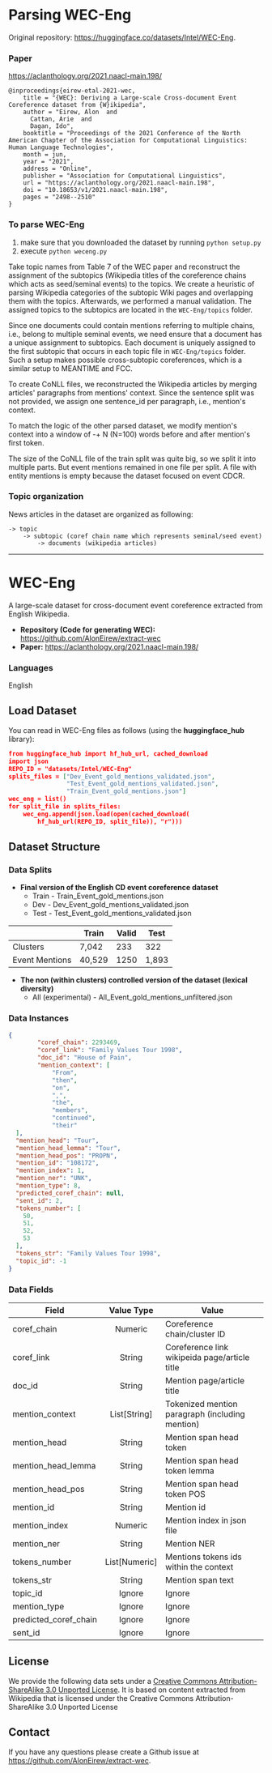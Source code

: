 # Parsing WEC-Eng

Original repository: https://huggingface.co/datasets/Intel/WEC-Eng. 

### Paper 
https://aclanthology.org/2021.naacl-main.198/

```
@inproceedings{eirew-etal-2021-wec,
    title = "{WEC}: Deriving a Large-scale Cross-document Event Coreference dataset from {W}ikipedia",
    author = "Eirew, Alon  and
      Cattan, Arie  and
      Dagan, Ido",
    booktitle = "Proceedings of the 2021 Conference of the North American Chapter of the Association for Computational Linguistics: Human Language Technologies",
    month = jun,
    year = "2021",
    address = "Online",
    publisher = "Association for Computational Linguistics",
    url = "https://aclanthology.org/2021.naacl-main.198",
    doi = "10.18653/v1/2021.naacl-main.198",
    pages = "2498--2510"
}
```

### To parse WEC-Eng 
1) make sure that you downloaded the dataset by running ```python setup.py``` 
2) execute ```python weceng.py```

Take topic names from Table 7 of the WEC paper and reconstruct the assignment of the subtopics (Wikipedia titles of the 
coreference chains which acts as seed/seminal events) to the topics. We create a heuristic of parsing Wikipedia categories 
of the subtopic Wiki pages and overlapping them with the topics. Afterwards, we performed a manual validation. The assigned 
topics to the subtopics are located in the ```WEC-Eng/topics``` folder. 

Since one documents could contain mentions referring to multiple chains, i.e., belong to multiple seminal events, we need 
ensure that a document has a unique assignment to subtopics. Each document is uniquely assigned to the first subtopic 
that occurs in each topic file in ```WEC-Eng/topics``` folder. Such a setup makes possible cross-subtopic coreferences, 
which is a similar setup to MEANTIME and FCC. 

To create CoNLL files, we reconstructed the Wikipedia articles by merging articles' paragraphs from mentions' context. 
Since the sentence split was not provided, we assign one sentence_id per paragraph, i.e., mention's context. 

To match the logic of the other parsed dataset, we modify mention's context into a window of -+ N (N=100) words before and after 
mention's first token.

The size of the CoNLL file of the train split was quite big, so we split it into multiple parts. But event mentions remained in 
one file per split. A file with entity mentions is empty because the dataset focused on event CDCR. 


### Topic organization
News articles in the dataset are organized as following:
```
-> topic 
    -> subtopic (coref chain name which represents seminal/seed event)
        -> documents (wikipedia articles)
   ``` 

____________________________

# WEC-Eng
A large-scale dataset for cross-document event coreference extracted from English Wikipedia. </br>

- **Repository (Code for generating WEC):** https://github.com/AlonEirew/extract-wec
- **Paper:** https://aclanthology.org/2021.naacl-main.198/

### Languages

English

## Load Dataset
You can read in WEC-Eng files as follows (using the **huggingface_hub** library):

```json
from huggingface_hub import hf_hub_url, cached_download
import json
REPO_ID = "datasets/Intel/WEC-Eng"
splits_files = ["Dev_Event_gold_mentions_validated.json",
                "Test_Event_gold_mentions_validated.json",
                "Train_Event_gold_mentions.json"]
wec_eng = list()
for split_file in splits_files:
    wec_eng.append(json.load(open(cached_download(
        hf_hub_url(REPO_ID, split_file)), "r")))
```

## Dataset Structure

### Data Splits
- **Final version of the English CD event coreference dataset**<br>
    - Train - Train_Event_gold_mentions.json 
    - Dev - Dev_Event_gold_mentions_validated.json
    - Test - Test_Event_gold_mentions_validated.json

|                             | Train   | Valid | Test |
| -----                       | ------ | ----- | ----  |
| Clusters                    | 7,042  |  233  | 322   |
| Event Mentions              | 40,529 |  1250 | 1,893 |

- **The non (within clusters) controlled version of the dataset (lexical diversity)**<br>
    - All (experimental) - All_Event_gold_mentions_unfiltered.json

### Data Instances

```json
{
        "coref_chain": 2293469,
        "coref_link": "Family Values Tour 1998",
        "doc_id": "House of Pain",
        "mention_context": [
            "From",
            "then",
            "on",
            ",",
            "the",
            "members",
            "continued",
            "their"
  ],
  "mention_head": "Tour",
  "mention_head_lemma": "Tour",
  "mention_head_pos": "PROPN",
  "mention_id": "108172",
  "mention_index": 1,
  "mention_ner": "UNK",
  "mention_type": 8,
  "predicted_coref_chain": null,
  "sent_id": 2,
  "tokens_number": [
    50,
    51,
    52,
    53
  ],
  "tokens_str": "Family Values Tour 1998",
  "topic_id": -1
}
```

### Data Fields

|Field|Value Type|Value|
|---|:---:|---|
|coref_chain|Numeric|Coreference chain/cluster ID|
|coref_link|String|Coreference link wikipeida page/article title|
|doc_id|String|Mention page/article title|
|mention_context|List[String]|Tokenized mention paragraph (including mention)|
|mention_head|String|Mention span head token|
|mention_head_lemma|String|Mention span head token lemma|
|mention_head_pos|String|Mention span head token POS|
|mention_id|String|Mention id|
|mention_index|Numeric|Mention index in json file|
|mention_ner|String|Mention NER|
|tokens_number|List[Numeric]|Mentions tokens ids within the context|
|tokens_str|String|Mention span text|
|topic_id|Ignore|Ignore|
|mention_type|Ignore|Ignore|
|predicted_coref_chain|Ignore|Ignore|
|sent_id|Ignore|Ignore|


## License
We provide the following data sets under a <a href="https://creativecommons.org/licenses/by-sa/3.0/deed.en_US">Creative Commons Attribution-ShareAlike 3.0 Unported License</a>. It is based on content extracted from Wikipedia that is licensed under the Creative Commons Attribution-ShareAlike 3.0 Unported License

## Contact
If you have any questions please create a Github issue at https://github.com/AlonEirew/extract-wec.